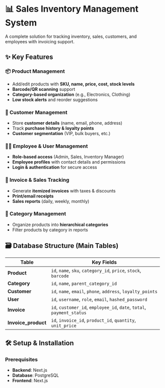 # 📊 Sales Inventory Management System

A complete solution for tracking inventory, sales, customers, and employees with invoicing support.

## ✨ Key Features

### 📦 Product Management

- Add/edit products with **SKU, name, price, cost, stock levels**
- **Barcode/QR scanning** support
- **Category-based organization** (e.g., Electronics, Clothing)
- **Low stock alerts** and reorder suggestions

### 👥 Customer Management

- Store **customer details** (name, email, phone, address)
- Track **purchase history & loyalty points**
- **Customer segmentation** (VIP, bulk buyers, etc.)

### 👨‍💼 Employee & User Management

- **Role-based access** (Admin, Sales, Inventory Manager)
- **Employee profiles** with contact details and permissions
- **Login & authentication** for secure access

### 🧾 Invoice & Sales Tracking

- Generate **itemized invoices** with taxes & discounts
- **Print/email receipts**
- **Sales reports** (daily, weekly, monthly)

### 📂 Category Management

- Organize products into **hierarchical categories**
- Filter products by category in reports

## 🗃️ Database Structure (Main Tables)

| Table            | Key Fields |
|------------------|------------|
| **Product**      | `id`, `name`, `sku`, `category_id`, `price`, `stock`, `barcode` |
| **Category**     | `id`, `name`, `parent_category_id` |
| **Customer**     | `id`, `name`, `email`, `phone`, `address`, `loyalty_points` |
| **User**        | `id`, `username`, `role`, `email`, `hashed_password` |
| **Invoice**      | `id`, `customer_id`, `employee_id`, `date`, `total`, `payment_status` |
| **Invoice_product**  | `id`, `invoice_id`, `product_id`, `quantity`, `unit_price` |

## 🛠️ Setup & Installation

### Prerequisites

- **Backend**: Next.js
- **Database**: PostgreSQL
- **Frontend**: Next.js
